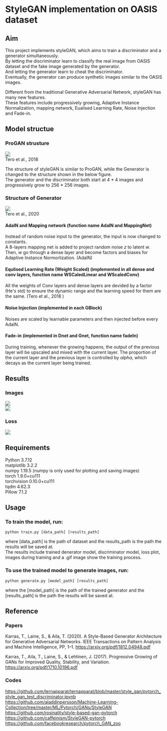 # StyleGAN implementation on OASIS dataset

## Aim
This project implements styleGAN, which aims to train a discriminator and a generator simultaneously.      
By letting the discriminator learn to classify the real image from OASIS dataset and the fake image generated by the generator.       
And letting the generator learn to cheat the discriminator.   
Eventually, the generator can produce synthetic images similar to the OASIS images.   
    
Different from the traditional Generative Adversarial Network, styleGAN has many new features.    
These features include progressively growing, Adaptive Instance Normalization, mapping network, Eualised Learning Rate, Noise Injection and Fade-in.    
  
## Model structue
### ProGAN strusture
![](Images/proGAN.png)   
    Tero et al., 2018 
  
  The structure of styleGAN is similar to ProGAN, while the Generator is changed to the structure shown in the below figure.  
  The generator and the discriminator both start at 4 * 4 images and progressively grow to 256 * 256 images.
### Structure of Generator
![](Images/styleGAN.png)    
   Tero et al., 2020    
   #### AdaIN and Mapping network (function name AdaIN and MappingNet)  
   Instead of random noise input to the generator, the input is now changed to constants.   
   A 8-layers mapping net is added to project random noise *z* to latent *w*.   
   Then, *w* go through a dense layer and become factors and biases for Adaptive Instance Normorlization. (AdaIN)
   #### Equlised Learning Rate (Weight Scaled) (implemented in all dense and conv layers, function name WSCaledLinear and WScaledConv)   
   All the weights of Conv layers and dense layers are devided by a factor (He's std) to ensure the dynamic range and the learning speed for them are the same. (Tero et al., 2018 )    
   #### Noise Injection (implemented in each GBlock)
   Noises are scaled by learnable parameters and then injected before every AdaIN.
   #### Fade-in (implemented in Dnet and Gnet, function name fadeIn)  
   During training, whenever the growing happens, the output of the previous layer will be upscaled and mixed with the current layer.
   The proportion of the current layer and the previous layer is controlled by *alpha*, which decays as the current layer being trained.

## Results    
### Images    
![](Images/brain.png)   
![](Images/brain.gif)   
 
 

### Loss
 ![](Images/loss.jpg) 
   

## Requirements 
Python 3.7.12       
matplotlib 3.2.2    
numpy 1.19.5 (numpy is only used for plotting and saving images)    
torch 1.9.0+cu111   
torchvision 0.10.0+cu111    
tqdm 4.62.3   
Pillow 7.1.2
## Usage  
### To train the model, run:
    python train.py [data_path] [results_path]  
where [data_path] is the path of dataset and the results_path is the path the results will be saved at.  
The results include trained denerator model, discriminator model, loss plot, images during training and a .gif image show the training process.
### To use the trained model to generate images, run:
    python generate.py [model_path] [results_path]   
where the [model_path] is the path of the trained generator and the [results_path] is the path the results will be saved at.  


## Reference
### Papers
  Karras, T., Laine, S., & Aila, T. (2020). A Style-Based Generator Architecture for Generative Adversarial Networks. IEEE Transactions on Pattern Analysis and Machine Intelligence, PP, 1–1. https://arxiv.org/pdf/1812.04948.pdf

  Karras, T., Aila, T., Laine, S., & Lehtinen, J. (2017). Progressive Growing of GANs for Improved Quality, Stability, and Variation. https://arxiv.org/pdf/1710.10196.pdf

### Codes   

https://github.com/lernapparat/lernapparat/blob/master/style_gan/pytorch_style_gan_test_discriminator.ipynb
https://github.com/aladdinpersson/Machine-Learning-Collection/tree/master/ML/Pytorch/GANs/StyleGAN
https://github.com/rosinality/style-based-gan-pytorch   
https://github.com/caffeinism/StyleGAN-pytorch
https://github.com/facebookresearch/pytorch_GAN_zoo
